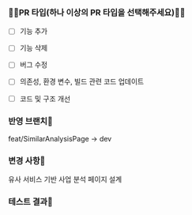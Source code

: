 ### 🧑‍💻PR 타입(하나 이상의 PR 타입을 선택해주세요)🧑‍💻
-[ ] 기능 추가

-[ ] 기능 삭제

-[ ] 버그 수정

-[ ] 의존성, 환경 변수, 빌드 관련 코드 업데이트

-[ ] 코드 및 구조 개선

### 반영 브랜치🥞
feat/SimilarAnalysisPage -> dev

### 변경 사항🧐
유사 서비스 기반 사업 분석 페이지 설계

### 테스트 결과🔖
